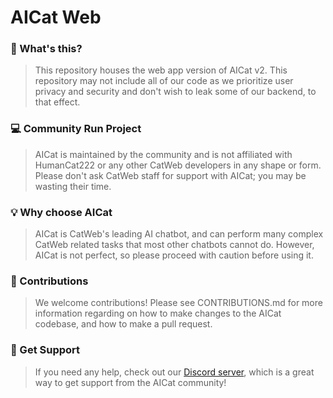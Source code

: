 # AICat Web

### 💎 What's this?
>This repository houses the web app version of AICat v2. This repository may not include all of our code as we prioritize user privacy and security and don't wish to leak some of our backend, to that effect.

### 💻 Community Run Project
>AICat is maintained by the community and is not affiliated with HumanCat222 or any other CatWeb developers in any shape or form. Please don't ask CatWeb staff for support with AICat; you may be wasting their time.

### 💡 Why choose AICat
>AICat is CatWeb's leading AI chatbot, and can perform many complex CatWeb related tasks that most other chatbots cannot do. However, AICat is not perfect, so please proceed with caution before using it.

### 📝 Contributions
>We welcome contributions! Please see CONTRIBUTIONS.md for more information regarding on how to make changes to the AICat codebase, and how to make a pull request.

### 💼 Get Support
>If you need any help, check out our [Discord server](https://discord.gg/Jt9HWCDhBg), which is a great way to get support from the AICat community!
